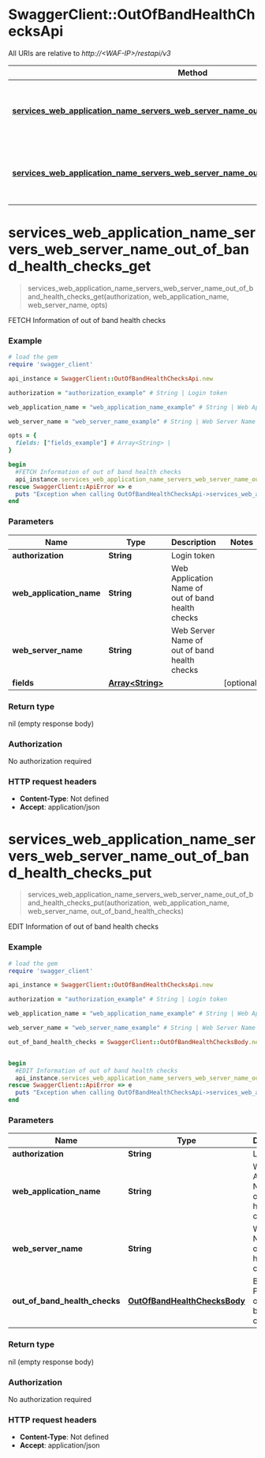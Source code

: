 # SwaggerClient::OutOfBandHealthChecksApi

All URIs are relative to *http://&lt;WAF-IP&gt;/restapi/v3*

Method | HTTP request | Description
------------- | ------------- | -------------
[**services_web_application_name_servers_web_server_name_out_of_band_health_checks_get**](OutOfBandHealthChecksApi.md#services_web_application_name_servers_web_server_name_out_of_band_health_checks_get) | **GET** /services/{Web Application Name}/servers/{Web Server Name}/out-of-band-health-checks | FETCH Information of out of band health checks
[**services_web_application_name_servers_web_server_name_out_of_band_health_checks_put**](OutOfBandHealthChecksApi.md#services_web_application_name_servers_web_server_name_out_of_band_health_checks_put) | **PUT** /services/{Web Application Name}/servers/{Web Server Name}/out-of-band-health-checks  | EDIT Information of out of band health checks


# **services_web_application_name_servers_web_server_name_out_of_band_health_checks_get**
> services_web_application_name_servers_web_server_name_out_of_band_health_checks_get(authorization, web_application_name, web_server_name, opts)

FETCH Information of out of band health checks



### Example
```ruby
# load the gem
require 'swagger_client'

api_instance = SwaggerClient::OutOfBandHealthChecksApi.new

authorization = "authorization_example" # String | Login token

web_application_name = "web_application_name_example" # String | Web Application Name of out of band health checks

web_server_name = "web_server_name_example" # String | Web Server Name of out of band health checks

opts = { 
  fields: ["fields_example"] # Array<String> | 
}

begin
  #FETCH Information of out of band health checks
  api_instance.services_web_application_name_servers_web_server_name_out_of_band_health_checks_get(authorization, web_application_name, web_server_name, opts)
rescue SwaggerClient::ApiError => e
  puts "Exception when calling OutOfBandHealthChecksApi->services_web_application_name_servers_web_server_name_out_of_band_health_checks_get: #{e}"
end
```

### Parameters

Name | Type | Description  | Notes
------------- | ------------- | ------------- | -------------
 **authorization** | **String**| Login token | 
 **web_application_name** | **String**| Web Application Name of out of band health checks | 
 **web_server_name** | **String**| Web Server Name of out of band health checks | 
 **fields** | [**Array&lt;String&gt;**](String.md)|  | [optional] 

### Return type

nil (empty response body)

### Authorization

No authorization required

### HTTP request headers

 - **Content-Type**: Not defined
 - **Accept**: application/json



# **services_web_application_name_servers_web_server_name_out_of_band_health_checks_put**
> services_web_application_name_servers_web_server_name_out_of_band_health_checks_put(authorization, web_application_name, web_server_name, out_of_band_health_checks)

EDIT Information of out of band health checks



### Example
```ruby
# load the gem
require 'swagger_client'

api_instance = SwaggerClient::OutOfBandHealthChecksApi.new

authorization = "authorization_example" # String | Login token

web_application_name = "web_application_name_example" # String | Web Application Name of out of band health checks

web_server_name = "web_server_name_example" # String | Web Server Name of out of band health checks

out_of_band_health_checks = SwaggerClient::OutOfBandHealthChecksBody.new # OutOfBandHealthChecksBody | Body Parameter of out of band health checks


begin
  #EDIT Information of out of band health checks
  api_instance.services_web_application_name_servers_web_server_name_out_of_band_health_checks_put(authorization, web_application_name, web_server_name, out_of_band_health_checks)
rescue SwaggerClient::ApiError => e
  puts "Exception when calling OutOfBandHealthChecksApi->services_web_application_name_servers_web_server_name_out_of_band_health_checks_put: #{e}"
end
```

### Parameters

Name | Type | Description  | Notes
------------- | ------------- | ------------- | -------------
 **authorization** | **String**| Login token | 
 **web_application_name** | **String**| Web Application Name of out of band health checks | 
 **web_server_name** | **String**| Web Server Name of out of band health checks | 
 **out_of_band_health_checks** | [**OutOfBandHealthChecksBody**](OutOfBandHealthChecksBody.md)| Body Parameter of out of band health checks | 

### Return type

nil (empty response body)

### Authorization

No authorization required

### HTTP request headers

 - **Content-Type**: Not defined
 - **Accept**: application/json



